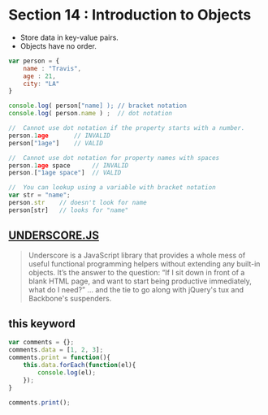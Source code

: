 # Section 14 : Introduction to Objects

- Store data in key-value pairs.
- Objects have no order.

```javascript
var person = {
	name : "Travis",
	age : 21,
	city: "LA"
}

console.log( person["name] ); // bracket notation
console.log( person.name ) ;  // dot notation

//	Cannot use dot notation if the property starts with a number.
person.1age       // INVALID
person["1age"]    // VALID

//	Cannot use dot notation for property names with spaces
person.1age space      // INVALID
person.["1age space"]  // VALID

//	You can lookup using a variable with bracket notation
var str = "name";
person.str    // doesn't look for name
person[str]   // looks for "name"
```

## [UNDERSCORE.JS](https://underscorejs.org/)
> Underscore is a JavaScript library that provides a whole mess of useful functional programming helpers without extending any built-in objects. It’s the answer to the question: “If I sit down in front of a blank HTML page, and want to start being productive immediately, what do I need?” … and the tie to go along with jQuery's tux and Backbone's suspenders.

## this keyword
```javascript
var comments = {};
comments.data = [1, 2, 3];
comments.print = function(){
	this.data.forEach(function(el){
		console.log(el);
	});
}

comments.print();
```
